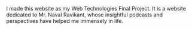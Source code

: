 I made this website as my Web Technologies Final Project. It is a website dedicated to Mr. Naval Ravikant, whose insightful podcasts and perspectives have helped me immensely in life.